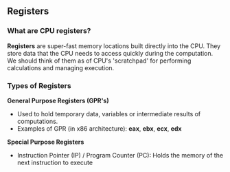 ## Registers

### What are CPU registers?

**Registers** are super-fast memory locations built directly into the CPU. They store data that the CPU needs to access quickly during the computation.
We should think of them as of CPU's 'scratchpad' for performing calculations and managing execution.

### Types of Registers

**General Purpose Registers (GPR's)**

- Used to hold temporary data, variables or intermediate results of computations.
- Examples of GPR (in x86 architecture): **eax**, **ebx**, **ecx**, **edx**

**Special Purpose Registers**

- Instruction Pointer (IP) / Program Counter (PC): Holds the memory of the next instruction to execute
